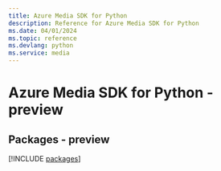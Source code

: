 ```yaml
---
title: Azure Media SDK for Python
description: Reference for Azure Media SDK for Python
ms.date: 04/01/2024
ms.topic: reference
ms.devlang: python
ms.service: media
---
```

# Azure Media SDK for Python - preview
## Packages - preview
[!INCLUDE [packages](media-index.md)]